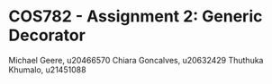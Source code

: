 # COS782 - Assignment 2: Generic Decorator

Michael Geere, u20466570
Chiara Goncalves, u20632429
Thuthuka Khumalo, u21451088
